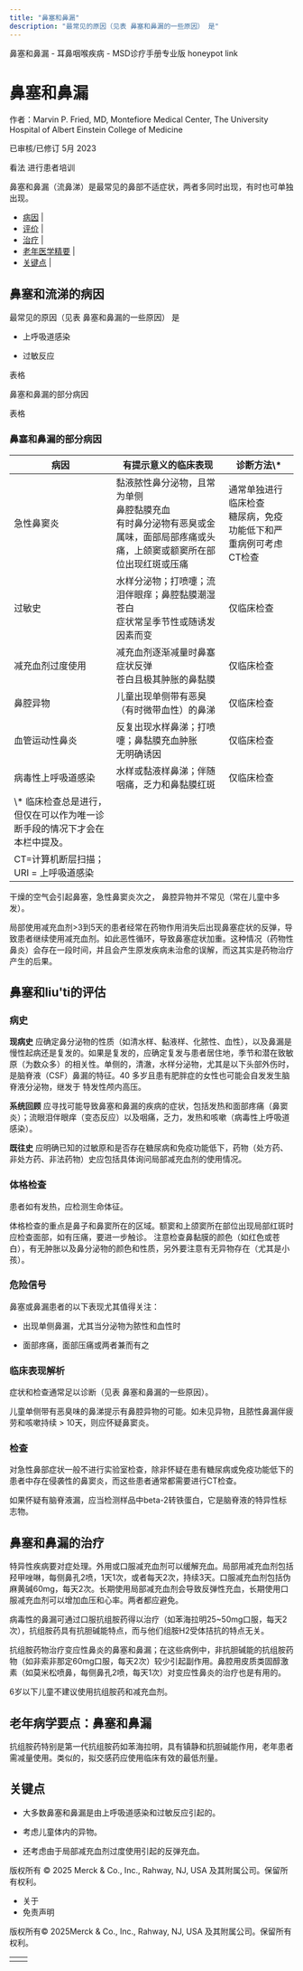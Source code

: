 ```yaml
---
title: "鼻塞和鼻漏"
description: "最常见的原因（见表 鼻塞和鼻漏的一些原因） 是"
---
```


﻿鼻塞和鼻漏 \- 耳鼻咽喉疾病 \- MSD诊疗手册专业版 honeypot link

# 鼻塞和鼻漏

作者：Marvin P. Fried, MD, Montefiore Medical Center, The University Hospital of Albert Einstein College of
Medicine

已审核/已修订 5月 2023

看法 进行患者培训

鼻塞和鼻漏（流鼻涕）是最常见的鼻部不适症状，两者多同时出现，有时也可单独出现。

- [病因](#病因_v945921_zh) \|
- [评价](#评价_v945997_zh) \|
- [治疗](#治疗_v946024_zh) \|
- [老年医学精要](#老年医学精要_v946032_zh) \|
- [关键点](#关键点_v946035_zh) \|

## 鼻塞和流涕的病因

最常见的原因（见表 鼻塞和鼻漏的一些原因） 是

- 上呼吸道感染

- 过敏反应


表格

鼻塞和鼻漏的部分病因

表格

### 鼻塞和鼻漏的部分病因

| 病因 | 有提示意义的临床表现 | 诊断方法\\* |
| --- | --- | --- |
| 急性鼻窦炎 | 黏液脓性鼻分泌物，且常为单侧<br>鼻腔黏膜充血<br>有时鼻分泌物有恶臭或金属味，面部局部疼痛或头痛，上颌窦或额窦所在部位出现红斑或压痛 | 通常单独进行临床检查 <br>糖尿病，免疫功能低下和严重病例可考虑CT检查 |
| 过敏史 | 水样分泌物；打喷嚏；流泪伴眼痒；鼻腔黏膜潮湿苍白<br>症状常呈季节性或随诱发因素而变 | 仅临床检查 |
| 减充血剂过度使用 | 减充血剂逐渐减量时鼻塞症状反弹<br>苍白且极其肿胀的鼻黏膜 | 仅临床检查 |
| 鼻腔异物 | 儿童出现单侧带有恶臭（有时微带血性）的鼻涕 | 仅临床检查 |
| 血管运动性鼻炎 | 反复出现水样鼻涕；打喷嚏；鼻黏膜充血肿胀<br>无明确诱因 | 仅临床检查 |
| 病毒性上呼吸道感染 | 水样或黏液样鼻涕；伴随咽痛，乏力和鼻黏膜红斑 | 仅临床检查 |
| \\* 临床检查总是进行，但仅在可以作为唯一诊断手段的情况下才会在本栏中提及。 |
| CT=计算机断层扫描； URI = 上呼吸道感染 |

干燥的空气会引起鼻塞，急性鼻窦炎次之， 鼻腔异物并不常见（常在儿童中多发）。

局部使用减充血剂>3到5天的患者经常在药物作用消失后出现鼻塞症状的反弹，导致患者继续使用减充血剂。如此恶性循环，导致鼻塞症状加重。这种情况（药物性鼻炎）会存在一段时间，并且会产生原发疾病未治愈的误解，而这其实是药物治疗产生的后果。

## 鼻塞和liu'ti的评估

### 病史

**现病史** 应确定鼻分泌物的性质（如清水样、黏液样、化脓性、血性），以及鼻漏是慢性起病还是复发的。如果是复发的，应确定复发与患者居住地，季节和潜在致敏原（为数众多）的相关性。单侧的，清澈，水样分泌物，尤其是以下头部外伤时，是脑脊液（CSF）鼻漏的特征。40 多岁且患有肥胖症的女性也可能会自发发生脑脊液分泌物，继发于 特发性颅内高压。

**系统回顾** 应寻找可能导致鼻塞和鼻漏的疾病的症状，包括发热和面部疼痛（鼻窦炎）；流眼泪伴眼痒（变态反应）以及咽痛，乏力，发热和咳嗽（病毒性上呼吸道感染）。

**既往史** 应明确已知的过敏原和是否存在糖尿病和免疫功能低下，药物（处方药、非处方药、非法药物）史应包括具体询问局部减充血剂的使用情况。

### 体格检查

患者如有发热，应检测生命体征。

体格检查的重点是鼻子和鼻窦所在的区域。额窦和上颌窦所在部位出现局部红斑时应检查面部，如有压痛，要进一步触诊。 注意检查鼻黏膜的颜色（如红色或苍白），有无肿胀以及鼻分泌物的颜色和性质，另外要注意有无异物存在（尤其是小孩）。

### 危险信号

鼻塞或鼻漏患者的以下表现尤其值得关注：

- 出现单侧鼻漏，尤其当分泌物为脓性和血性时

- 面部疼痛，面部压痛或两者兼而有之


### 临床表现解析

症状和检查通常足以诊断（见表 鼻塞和鼻漏的一些原因）。

儿童单侧带有恶臭味的鼻涕提示有鼻腔异物的可能。如未见异物，且脓性鼻漏伴疲劳和咳嗽持续 > 10天，则应怀疑鼻窦炎。

### 检查

对急性鼻部症状一般不进行实验室检查，除非怀疑在患有糖尿病或免疫功能低下的患者中存在侵袭性的鼻窦炎，而这些患者通常都需要进行CT检查。

如果怀疑有脑脊液漏，应当检测样品中beta-2转铁蛋白，它是脑脊液的特异性标志物。

## 鼻塞和鼻漏的治疗

特异性疾病要对症处理。外用或口服减充血剂可以缓解充血。局部用减充血剂包括羟甲唑啉，每侧鼻孔2喷，1天1次，或者每天2次，持续3天。口服减充血剂包括伪麻黄碱60mg，每天2次。长期使用局部减充血剂会导致反弹性充血，长期使用口服减充血剂可以增加血压和心率。两者都应避免。

病毒性的鼻漏可通过口服抗组胺药得以治疗（如苯海拉明25~50mg口服，每天2次），抗组胺药具有抗胆碱能特点，而与他们组胺H2受体拮抗的特点无关。

抗组胺药物治疗变应性鼻炎的鼻塞和鼻漏；在这些病例中，非抗胆碱能的抗组胺药物（如非索非那定60mg口服，每天2次）较少引起副作用。鼻腔用皮质类固醇激素（如莫米松喷鼻，每侧鼻孔2喷，每天1次）对变应性鼻炎的治疗也是有用的。

6岁以下儿童不建议使用抗组胺药和减充血剂。

## 老年病学要点：鼻塞和鼻漏

抗组胺药特别是第一代抗组胺药如苯海拉明，具有镇静和抗胆碱能作用，老年患者需减量使用。类似的，拟交感药应使用临床有效的最低剂量。

## 关键点

- 大多数鼻塞和鼻漏是由上呼吸道感染和过敏反应引起的。

- 考虑儿童体内的异物。

- 还考虑由于局部减充血剂过度使用引起的反弹充血。




版权所有 © 2025
Merck & Co., Inc., Rahway, NJ, USA 及其附属公司。保留所有权利。

- 关于
- 免责声明

版权所有© 2025Merck & Co., Inc., Rahway, NJ, USA 及其附属公司。保留所有权利。

|     |     |
| --- | --- |
|  |  |